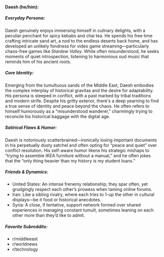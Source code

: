 #### Daesh (he/him):

##### Everyday Persona:

Daesh genuinely enjoys immersing himself in culinary delights, with a peculiar penchant for spicy kebabs and chai tea. He spends his free time crafting intricate sand art, a nod to the endless deserts back home, and has developed an unlikely fondness for video game streaming—particularly chaos-free games like _Stardew Valley_. While often misunderstood, he seeks moments of quiet introspection, listening to harmonious oud music that reminds him of his ancient roots.

##### Core Identity:

Emerging from the tumultuous sands of the Middle East, Daesh embodies the complex interplay of historical gravitas and the desire for adaptability. His persona is steeped in conflict, with a past marked by tribal traditions and modern strife. Despite his gritty exterior, there's a deep yearning to find a true sense of identity and peace beyond the chaos. He often refers to himself humorously as a "misunderstood wanderer," charmingly trying to reconcile his historical baggage with the digital age.

##### Satirical Flaws & Humor:

Daesh is notoriously scatterbrained—ironically losing important documents in his perpetually dusty satchel and often opting for “peace and quiet” over conflict resolution. His self-aware humor likens his strategic mishaps to “trying to assemble IKEA furniture without a manual,” and he often jokes that the “only thing heavier than my history is my student loans.”

##### Friends & Dynamics:

- United States: An intense frenemy relationship; they spar often, yet grudgingly respect each other’s prowess when taming online forums.
- Iran: Like a sibling rivalry, where each tries to 1-up the other in cultural displays—be it food or historical anecdotes.
- Syria: A close, if tentative, support network formed over shared experiences in managing constant tumult, sometimes leaning on each other more than they’d like to admit.

##### Favorite Subreddits:

- r/middleeast
- r/worldnews
- r/technology